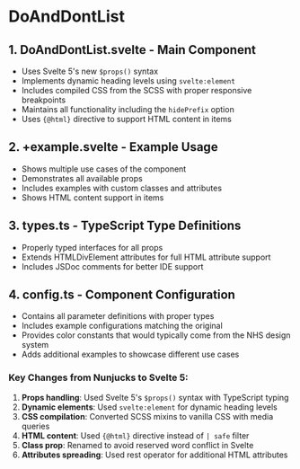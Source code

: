 # DoAndDontList

## 1. **DoAndDontList.svelte** - Main Component
- Uses Svelte 5's new `$props()` syntax
- Implements dynamic heading levels using `svelte:element`
- Includes compiled CSS from the SCSS with proper responsive breakpoints
- Maintains all functionality including the `hidePrefix` option
- Uses `{@html}` directive to support HTML content in items

## 2. **+example.svelte** - Example Usage
- Shows multiple use cases of the component
- Demonstrates all available props
- Includes examples with custom classes and attributes
- Shows HTML content support in items

## 3. **types.ts** - TypeScript Type Definitions
- Properly typed interfaces for all props
- Extends HTMLDivElement attributes for full HTML attribute support
- Includes JSDoc comments for better IDE support

## 4. **config.ts** - Component Configuration
- Contains all parameter definitions with proper types
- Includes example configurations matching the original
- Provides color constants that would typically come from the NHS design system
- Adds additional examples to showcase different use cases

### Key Changes from Nunjucks to Svelte 5:

1. **Props handling**: Used Svelte 5's `$props()` syntax with TypeScript typing
2. **Dynamic elements**: Used `svelte:element` for dynamic heading levels
3. **CSS compilation**: Converted SCSS mixins to vanilla CSS with media queries
4. **HTML content**: Used `{@html}` directive instead of `| safe` filter
5. **Class prop**: Renamed to avoid reserved word conflict in Svelte
6. **Attributes spreading**: Used rest operator for additional HTML attributes
